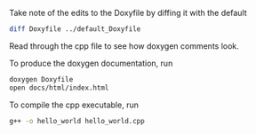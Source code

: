 Take note of the edits to the Doxyfile by diffing it with the default
```bash
diff Doxyfile ../default_Doxyfile
```

Read through the cpp file to see how doxygen comments look.

To produce the doxygen documentation, run
```bash
doxygen Doxyfile
open docs/html/index.html
```

To compile the cpp executable, run
```bash
g++ -o hello_world hello_world.cpp
```
